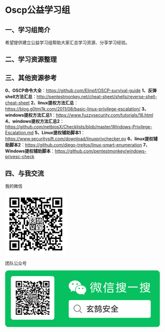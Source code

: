 # Oscp公益学习组
## 一、学习组简介
希望提供建立公益学习组帮助大家汇总学习资源、分享学习经验。
## 二、学习资源整理

## 三、其他资源参考
**0、OSCP命令大全**：https://github.com/Elinpf/OSCP-survival-guide
**1、反弹shell方法汇总**：http://pentestmonkey.net/cheat-sheet/shells/reverse-shell-cheat-sheet
**2、linux提权方法汇总**：https://blog.g0tmi1k.com/2011/08/basic-linux-privilege-escalation/
**3、windows提权方法汇总1**：https://www.fuzzysecurity.com/tutorials/16.html
**4、windows提权方法汇总2**：https://github.com/netbiosX/Checklists/blob/master/Windows-Privilege-Escalation.md
**5、Linux提权辅助脚本1**：https://www.securitysift.com/download/linuxprivchecker.py
**6、linux提权辅助脚本2**：https://github.com/diego-treitos/linux-smart-enumeration
**7、Windows提权辅助脚本**：https://github.com/pentestmonkey/windows-privesc-check

## 四、与我交流

我的微信


![wechart](img/wechart.jpg)


团队公众号


![wechartmp](img/mp.png)

